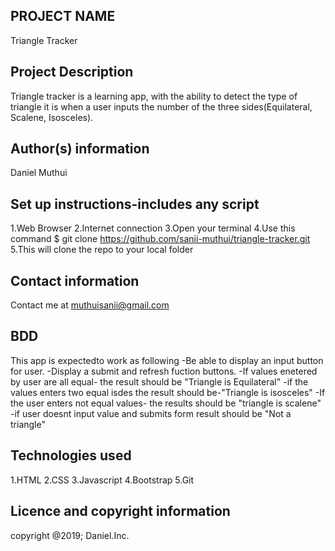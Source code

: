 ## PROJECT NAME 
Triangle Tracker

## Project Description
Triangle tracker is a learning app, with the ability to detect the type of triangle it is when
a user inputs the number of the three sides(Equilateral, Scalene, Isosceles).

## Author(s) information
Daniel Muthui

## Set up instructions-includes any script
1.Web Browser
2.Internet connection
3.Open your terminal
4.Use this command $ git clone https://github.com/sanii-muthui/triangle-tracker.git
5.This will clone the repo to your local folder

## Contact information
Contact me at muthuisanii@gmail.com

## BDD
This app is expectedto work as following 
-Be able to display an input button for user.
-Display a submit and refresh fuction buttons.
-If values enetered by user are all equal- the result should be "Triangle is Equilateral"
-if the values enters two equal isdes the result should be-"Triangle is isosceles"
-If the user enters not equal values- the results should be "triangle is scalene"
-if user doesnt input value and submits form result should be "Not a triangle"

## Technologies used
1.HTML
2.CSS
3.Javascript
4.Bootstrap
5.Git

## Licence and copyright information
copyright @2019; Daniel.Inc.